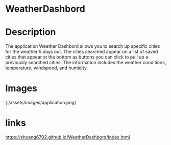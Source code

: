 # WeatherDashbord

# Description
The application Weather Dashbord allows you to search up specific cities for the weather 5 days out.
The cities searched appear on a list of saved cities that appear at the bottom as buttons you can click to pull up a previously searched cities.
The information includes the weather conditions, temperature, windspeed, and humidity.
# Images
(./assets/images/application.png)
# links
https://shoang6702.github.io/WeatherDashbord/index.html